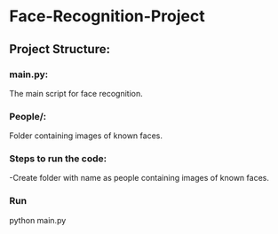 # Face-Recognition-Project
## Project Structure:
### main.py: 
The main script for face recognition.
### People/: 
Folder containing images of known faces.

### Steps to run the code:
-Create folder with name as people containing images of known faces.
### Run
python main.py
